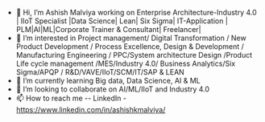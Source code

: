 - 👋 Hi, I’m Ashish Malviya working on Enterprise Architecture-Industry 4.0 | IIoT Specialist |Data Science| Lean| Six Sigma| IT-Application | PLM|AI|ML|Corporate Trainer & Consultant| Freelancer|
- 👀 I’m interested in Project management/ Digital Transformation / New Product Development / Process Excellence, Design & Development / Manufacturing Engineering / PPC/System architecture Design /Product Life cycle management /MES/Industry 4.0/ Business Analytics/Six Sigma/APQP
/ R&D/VAVE/IIoT/SCM/IT/SAP & LEAN
- 🌱 I’m currently learning Big data, Data Science, AI & ML
- 💞️ I’m looking to collaborate on AI/ML/IIoT and Industry 4.0
- 📫 How to reach me -- LinkedIn -https://www.linkedin.com/in/ashishkmalviya/

<!---
justashish1/justashish1 is a ✨ special ✨ repository because its `README.md` (this file) appears on your GitHub profile.
You can click the Preview link to take a look at your changes.
--->
